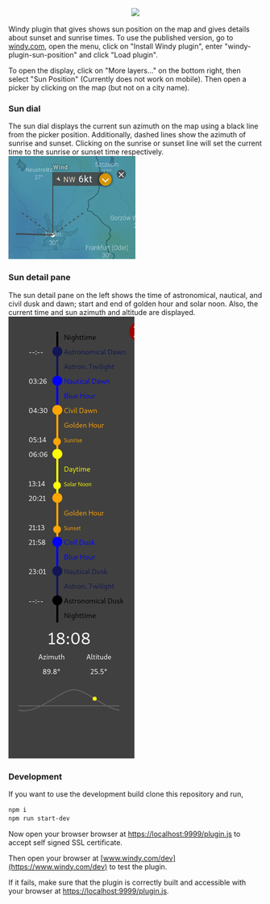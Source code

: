 <p align="center"><img src="https://www.windy.com/img/logo201802/logo-full-windycom-gray-v3.svg"></p>

Windy plugin that gives shows sun position on the map and gives details about sunset and sunrise times. To use the published version, go to [windy.com](https://www.windy.com), open the menu, click on "Install Windy plugin", enter "windy-plugin-sun-position" and click "Load plugin".

To open the display, click on "More layers..." on the bottom right, then select "Sun Position" (Currently does not work on mobile). Then open a picker by clicking on the map (but not on a city name).

### Sun dial
The sun dial displays the current sun azimuth on the map using a black line from the picker position. Additionally, dashed lines show the azimuth of sunrise and sunset. Clicking on the sunrise or sunset line will set the current time to the sunrise or sunset time respectively.
![Sun dial](pictures/sundial.jpg?raw=true "Sun dial")

### Sun detail pane
The sun detail pane on the left shows the time of astronomical, nautical, and civil dusk and dawn; start and end of golden hour and solar noon. Also, the current time and sun azimuth and altitude are displayed.
![Sun detail pane](pictures/sundetail.jpg?raw=true "Sun detail pane")

### Development
If you want to use the development build clone this repository and run,
```sh
npm i
npm run start-dev
```
Now open your browser browser at [https://localhost:9999/plugin.js](https://localhost:9999/plugin.js) to accept self signed SSL certificate.

Then open your browser at [www.windy.com/dev](https://www.windy.com/dev) to test the plugin.

If it fails, make sure that the plugin is correctly built and accessible with your browser at [https://localhost:9999/plugin.js](https://localhost:9999/plugin.js).
